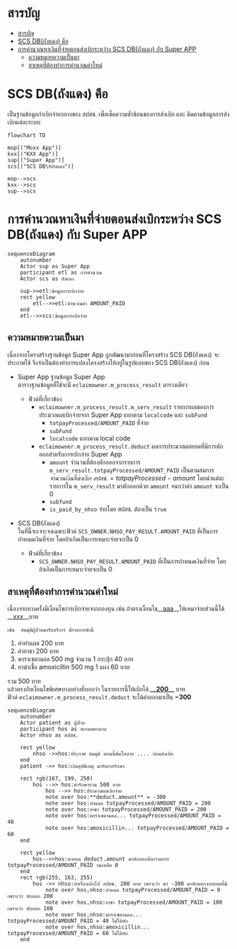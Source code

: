 # สารบัญ
- [สารบัญ](#สารบัญ)
- [SCS DB(ถังแดง) คือ](#scs-dbถังแดง-คือ)
- [การคำนวณหาเงินที่จ่ายตอนส่งเบิกระหว่าง SCS DB(ถังแดง) กับ Super APP](#การคำนวณหาเงินที่จ่ายตอนส่งเบิกระหว่าง-scs-dbถังแดง-กับ-super-app)
  - [ความหมายความเป็นมา](#ความหมายความเป็นมา)
  - [สาเหตุที่ต้องทำการคำนวณค่าใหม่](#สาเหตุที่ต้องทำการคำนวณค่าใหม่)

# SCS DB(ถังแดง) คือ
เป็นฐานข้อมูลกำเบิกจ่ายกลางของ สปสช. เพื่อเช็คความซ้ำซ้อนของการส่งเบิก และ ติดตามข้อมูลการส่งเบิกแต่ละระบบ
```mermaid
flowchart TD

mop[("Moxx App")]
kxx[("KXX App")]
sup[("Super App")]
scs[("SCS DB\nถังแดง")]

mop-->scs
kxx-->scs
sup-->scs
```
# การคำนวณหาเงินที่จ่ายตอนส่งเบิกระหว่าง SCS DB(ถังแดง) กับ Super APP

```mermaid
sequenceDiagram
    autonumber
    Actor sup as Super App
    participant etl as การคำนวณ
    Actor scs as ถังแดง

    sup->>etl:ข้อมูลการเบิกจ่าย
    rect yellow
        etl-->>etl:คำนวณค่า AMOUNT_PAID
    end
    etl-->>scs:ข้อมูลการเบิกจ่าย
```

## ความหมายความเป็นมา  
เนื่องจากโครงสร้างฐานข้อมูล Super App ถูกพัฒนามาก่อนที่โครงสร้าง SCS DB(ถังแดง) จะประกาศใช้ จึงจำเป็นต้องทำการแปลงโครงสร้างให้อยู่ในรูปแบบของ SCS DB(ถังแดง) ก่อน   
- Super App ฐานข้อมูล Super App  
    ตารางฐานข้อมูลที่ใช้จะมี `eclaimowner.m_process_result` ตารางเดียว
  - ฟิวด์ที่เกี่ยวข้อง
    - `eclaimowner.m_process_result.m_serv_result` รายการผลของการประมวลผลเบิกจ่ายจาก Super App แยกตาม `localcode` และ `subFund`
      - `totpayProcessed/AMOUNT_PAID` ที่จ่าย
      - `subFund`
      - `localcode` แยกตาม local code
    - `eclaimowner.m_process_result.deduct` ผลการประมวลผลยอดที่มีการหักออกสำหรับการเบิกจ่าย Super App
      - `amount` จำนวนที่ต้องหักออกจากรายการ `m_serv_result.totpayProcessed/AMOUNT_PAID` เป็นตามสมการ $` จำนวนเงินที่ส่งเบิก\ สปสช. = totpayProcessed - amount`$ โดยนำแต่ละรายการใน `m_serv_result` มาหักออกด้วย `amount` จนกว่าค่า `amount` จะเป็น 0
      - `subfund`
      - `is_paid_by_nhso` จ่ายโดย สปสช. ต้องเป็น `true`

- SCS DB(ถังแดง)  
    ในที่นี้จะเจาะจงเฉพาะฟิวด์ `SCS_OWNER.NHSO_PAY_RESULT.AMOUNT_PAID` ที่เป็นการกำหนดเงินที่จ่าย โดยถ้าเกิดเป็นการเหมาะจ่ายจะเป็น 0  
  - ฟิวด์ที่เกี่ยวข้อง
    - `SCS_OWNER.NHSO_PAY_RESULT.AMOUNT_PAID` ที่เป็นการกำหนดเงินที่จ่าย โดยถ้าเกิดเป็นการเหมาะจ่ายจะเป็น 0

## สาเหตุที่ต้องทำการคำนวณค่าใหม่
เนื่องจากบางครั้งมีเงื่อนไขการเบิกจ่ายจากกองทุน เช่น ถ้าตรงเงื่อนไข__<u>aaa</u>__ให้เหมาจ่ายส่วนนี้ได้ __<u>xxx</u>__บาท

    เช่น  สมมุติผู้ป่วยมารับบริการ มีรายการดังนี้  
  1. ค่าทำแผล 200 บาท
  2. ค่ายาชา 200 บาท
  3. พาราเซตามอล 500 mg จำนวน 1 กระปุ๋ก 40 บาท
  4. ยาฆ่าเชื้อ amoxicillin 500 mg 1 แผง 60 บาท

  รวม 500 บาท  
  แล้วตรงกับเงื่อนไขพิเศษบางอย่างที่บอกว่า ในรายการนี้ให้เบิกได้ **\_\_<u>200</u>\_\_** บาท  
   ฟิวด์ `eclaimowner.m_process_result.deduct` จะได้ค่าออกมาเป็น **$-300$**

```mermaid
sequenceDiagram
    autonumber
    Actor patient as ผู้ป่วย
    participant hos as สถานพยาบาล
    Actor nhso as สปสช.

    rect yellow
        nhso ->>hos:ประกาศ สมมุติ ตอนนี้มีนโยบาย .... ก่อนส่งเบิก
    end
    patient ->> hos:เกิดอุบัติเหตุ มารับการรักษา

    rect rgb(167, 199, 250)
        hos -->> hos:ค่ารักษารวม 500 บาท
            hos -->> hos:ประมวลผลเบิกจ่าย
            note over hos:**deduct.amount** = -300
            note over hos:ทำแผล totpayProcessed/AMOUNT_PAID = 200
            note over hos:ยาชา totpayProcessed/AMOUNT_PAID = 200
            note over hos:พาราเซตามอล... totpayProcessed/AMOUNT_PAID = 40
            note over hos:amoxicillin... totpayProcessed/AMOUNT_PAID = 60
    end

    rect yellow
        hos-->>hos:นำยอด deduct.amount มาหักออกทีละรายการ totpayProcessed/AMOUNT_PAID จนเหลือ 0
    end
    rect rgb(255, 163, 255)
        hos ->> nhso:ทำเรื่องเบิกไป สปสช. 200 บาท เพราะว่า นำ -300 มาหักออกจากยอดที่มี
            note over hos,nhso:ทำแผล totpayProcessed/AMOUNT_PAID = 0 เพราะว่า หักออก 200
            note over hos,nhso:ยาชา totpayProcessed/AMOUNT_PAID = 100 เพราะว่า หักออก 100
            note over hos,nhso:พาราเซตามอล... totpayProcessed/AMOUNT_PAID = 40 ไม่ได้หัก
            note over hos,nhso:amoxicillin... totpayProcessed/AMOUNT_PAID = 60 ไม่ได้หัก
    end

```
